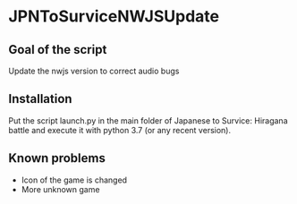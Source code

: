 # JPNToSurviceNWJSUpdate
## Goal of the script
Update the nwjs version to correct audio bugs
## Installation
Put the script launch.py in the main folder of Japanese to Survice: Hiragana battle and execute it with python 3.7 (or any recent version).
## Known problems
- Icon of the game is changed
- More unknown game
